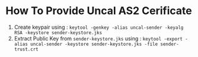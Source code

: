 # How To Provide Uncal AS2 Cerificate
1. Create keypair using : `keytool -genkey -alias uncal-sender -keyalg RSA -keystore sender-keystore.jks`
2. Extract Public Key from `sender-keystore.jks` using : `keytool -export -alias uncal-sender -keystore sender-keystore.jks -file sender-trust.crt`
